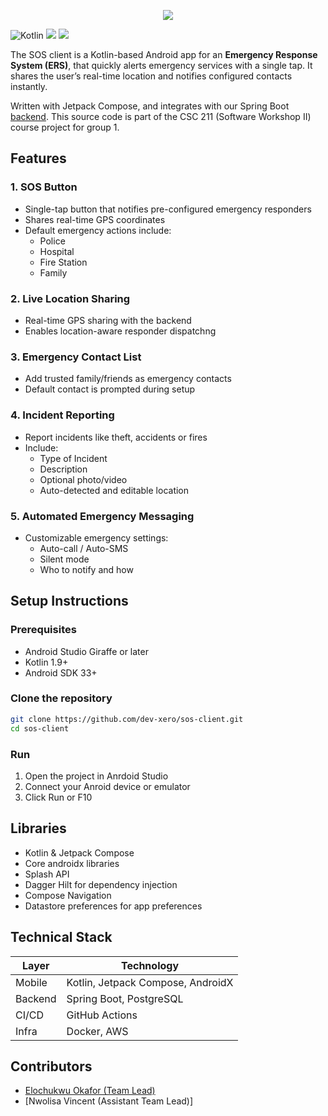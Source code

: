 
<p align="center">
  <image src="https://github.com/user-attachments/assets/d56c8eaa-ab3d-40bf-9e78-f20c77fd8a57"/>
</p>


![Kotlin](https://img.shields.io/badge/Kotlin-1.9-purple?logo=kotlin&style=for-the-badge&colorA=131820&colorB=FFFFFF)
![](https://img.shields.io/badge/Jetpack%20Compose-UI-blue?style=for-the-badge&colorA=131820&colorB=FFFFFF&logo=android)
![](https://img.shields.io/github/license/dev-xero/sos-client?style=for-the-badge&colorA=131820&colorB=FFFFFF&logo=github)

The SOS client is a Kotlin-based Android app for an **Emergency Response System (ERS)**, that quickly alerts emergency services with a single tap. It shares the user’s real-time location and notifies configured contacts instantly.

Written with Jetpack Compose, and integrates with our Spring Boot [backend](https://github.com/Anuolu-2020/sos-backend). This source code is part of the CSC 211 (Software Workshop II) course project for group 1.

## Features

### 1. SOS Button

- Single-tap button that notifies pre-configured emergency responders
- Shares real-time GPS coordinates
- Default emergency actions include:
  - Police
  - Hospital
  - Fire Station
  - Family
 
### 2. Live Location Sharing

- Real-time GPS sharing with the backend
- Enables location-aware responder dispatchng

### 3. Emergency Contact List

- Add trusted family/friends as emergency contacts
- Default contact is prompted during setup

### 4. Incident Reporting

- Report incidents like theft, accidents or fires
- Include:
  - Type of Incident
  - Description
  - Optional photo/video
  - Auto-detected and editable location

### 5. Automated Emergency Messaging

- Customizable emergency settings:
  - Auto-call / Auto-SMS
  - Silent mode
  - Who to notify and how

## Setup Instructions

### Prerequisites

- Android Studio Giraffe or later
- Kotlin 1.9+
- Android SDK 33+

### Clone the repository

```bash
git clone https://github.com/dev-xero/sos-client.git
cd sos-client
```

### Run

1. Open the project in Anrdoid Studio
2. Connect your Anroid device or emulator
3. Click Run or F10

## Libraries

- Kotlin & Jetpack Compose
- Core androidx libraries
- Splash API
- Dagger Hilt for dependency injection
- Compose Navigation
- Datastore preferences for app preferences

## Technical Stack

| Layer     | Technology                          |
|-----------|-------------------------------------|
| Mobile    | Kotlin, Jetpack Compose, AndroidX   |
| Backend   | Spring Boot, PostgreSQL             |
| CI/CD     | GitHub Actions                      |
| Infra     | Docker, AWS                         |

## Contributors

- [Elochukwu Okafor (Team Lead)](https://github.com/dev-xero)
- [Nwolisa Vincent (Assistant Team Lead)]
  
